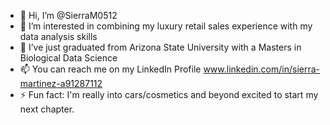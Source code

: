 - 👋 Hi, I’m @SierraM0512
- 👀 I’m interested in combining my luxury retail sales experience with my data analysis skills
- 🌱 I’ve just graduated from Arizona State University with a Masters in Biological Data Science
- 📫 You can reach me on my LinkedIn Profile www.linkedin.com/in/sierra-martinez-a91287112
- ⚡ Fun fact: I'm really into cars/cosmetics and beyond excited to start my next chapter.

<!---
SierraM0512/SierraM0512 is a ✨ special ✨ repository because its `README.md` (this file) appears on your GitHub profile.
You can click the Preview link to take a look at your changes.
--->
